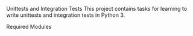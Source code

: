 Unittests and Integration Tests
This project contains tasks for learning to write unittests and integration tests in Python 3.

Required Modules
